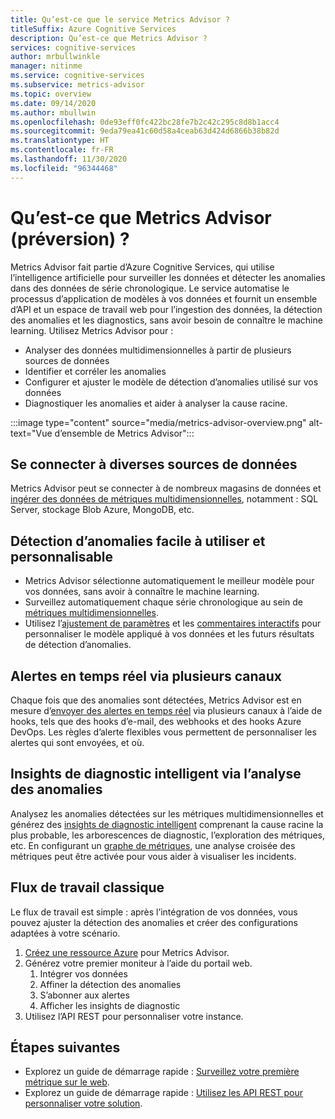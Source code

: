 ```yaml
---
title: Qu’est-ce que le service Metrics Advisor ?
titleSuffix: Azure Cognitive Services
description: Qu’est-ce que Metrics Advisor ?
services: cognitive-services
author: mrbullwinkle
manager: nitinme
ms.service: cognitive-services
ms.subservice: metrics-advisor
ms.topic: overview
ms.date: 09/14/2020
ms.author: mbullwin
ms.openlocfilehash: 0de93eff0fc422bc28fe7b2c42c295c8d8b1acc4
ms.sourcegitcommit: 9eda79ea41c60d58a4ceab63d424d6866b38b82d
ms.translationtype: HT
ms.contentlocale: fr-FR
ms.lasthandoff: 11/30/2020
ms.locfileid: "96344468"
---
```

# <a name="what-is-metrics-advisor-preview"></a>Qu’est-ce que Metrics Advisor (préversion) ? 

Metrics Advisor fait partie d’Azure Cognitive Services, qui utilise l’intelligence artificielle pour surveiller les données et détecter les anomalies dans des données de série chronologique. Le service automatise le processus d’application de modèles à vos données et fournit un ensemble d’API et un espace de travail web pour l’ingestion des données, la détection des anomalies et les diagnostics, sans avoir besoin de connaître le machine learning. Utilisez Metrics Advisor pour :

* Analyser des données multidimensionnelles à partir de plusieurs sources de données 
* Identifier et corréler les anomalies
* Configurer et ajuster le modèle de détection d’anomalies utilisé sur vos données
* Diagnostiquer les anomalies et aider à analyser la cause racine. 

:::image type="content" source="media/metrics-advisor-overview.png" alt-text="Vue d’ensemble de Metrics Advisor":::

## <a name="connect-to-a-variety-of-data-sources"></a>Se connecter à diverses sources de données

Metrics Advisor peut se connecter à de nombreux magasins de données et [ingérer des données de métriques multidimensionnelles](how-tos/onboard-your-data.md), notamment : SQL Server, stockage Blob Azure, MongoDB, etc. 

## <a name="easy-to-use-and-customizable-anomaly-detection"></a>Détection d’anomalies facile à utiliser et personnalisable

* Metrics Advisor sélectionne automatiquement le meilleur modèle pour vos données, sans avoir à connaître le machine learning. 
* Surveillez automatiquement chaque série chronologique au sein de [métriques multidimensionnelles](glossary.md#multi-dimensional-metric).
* Utilisez l’[ajustement de paramètres](how-tos/configure-metrics.md) et les [commentaires interactifs](how-tos/anomaly-feedback.md) pour personnaliser le modèle appliqué à vos données et les futurs résultats de détection d’anomalies.


## <a name="real-time-alerts-through-multiple-channels"></a>Alertes en temps réel via plusieurs canaux

Chaque fois que des anomalies sont détectées, Metrics Advisor est en mesure d’[envoyer des alertes en temps réel](how-tos/alerts.md) via plusieurs canaux à l’aide de hooks, tels que des hooks d’e-mail, des webhooks et des hooks Azure DevOps. Les règles d’alerte flexibles vous permettent de personnaliser les alertes qui sont envoyées, et où.

## <a name="smart-diagnostic-insights-by-analyzing-anomalies"></a>Insights de diagnostic intelligent via l’analyse des anomalies

Analysez les anomalies détectées sur les métriques multidimensionnelles et générez des [insights de diagnostic intelligent](how-tos/diagnose-incident.md) comprenant la cause racine la plus probable, les arborescences de diagnostic, l’exploration des métriques, etc. En configurant un [graphe de métriques](how-tos/metrics-graph.md), une analyse croisée des métriques peut être activée pour vous aider à visualiser les incidents.


## <a name="typical-workflow"></a>Flux de travail classique

Le flux de travail est simple : après l’intégration de vos données, vous pouvez ajuster la détection des anomalies et créer des configurations adaptées à votre scénario.

1. [Créez une ressource Azure](../cognitive-services-apis-create-account.md) pour Metrics Advisor. 
2. Générez votre premier moniteur à l’aide du portail web.
    1. Intégrer vos données
    2. Affiner la détection des anomalies
    3. S’abonner aux alertes
    4. Afficher les insights de diagnostic
3. Utilisez l’API REST pour personnaliser votre instance.

## <a name="next-steps"></a>Étapes suivantes

* Explorez un guide de démarrage rapide : [Surveillez votre première métrique sur le web](quickstarts/web-portal.md).
* Explorez un guide de démarrage rapide : [Utilisez les API REST pour personnaliser votre solution](./quickstarts/rest-api-and-client-library.md).